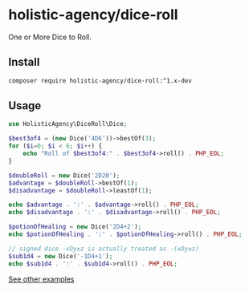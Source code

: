 # holistic-agency/dice-roll

One or More Dice to Roll.

## Install

```bash
composer require holistic-agency/dice-roll:^1.x-dev
```

## Usage

```php
use HolisticAgency\DiceRoll\Dice;

$best3of4 = (new Dice('4D6'))->bestOf(3);
for ($i=0; $i < 6; $i++) {
    echo "Roll of $best3of4:" . $best3of4->roll() . PHP_EOL;
}

$doubleRoll = new Dice('2D20');
$advantage = $doubleRoll->bestOf(1);
$disadvantage = $doubleRoll->leastOf(1);

echo $advantage . ':' . $advantage->roll() . PHP_EOL;
echo $disadvantage . ':' . $disadvantage->roll() . PHP_EOL;

$potionOfHealing = new Dice('2D4+2');
echo $potionOfHealing . ':' . $potionOfHealing->roll() . PHP_EOL;

// signed dice -xDy±z is actually treated as -(xDy±z)
$sub1d4 = new Dice('-1D4+1');
echo $sub1d4 . ':' . $sub1d4->roll() . PHP_EOL;
```

[See other examples](docs/Examples.md)
